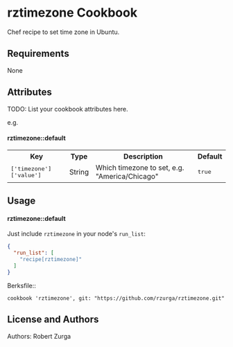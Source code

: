 rztimezone Cookbook
===================
Chef recipe to set time zone in Ubuntu.

Requirements
------------
None

Attributes
----------
TODO: List your cookbook attributes here.

e.g.
#### rztimezone::default
<table>
  <tr>
    <th>Key</th>
    <th>Type</th>
    <th>Description</th>
    <th>Default</th>
  </tr>
  <tr>
    <td><tt>['timezone']['value']</tt></td>
    <td>String</td>
    <td>Which timezone to set, e.g. "America/Chicago"</td>
    <td><tt>true</tt></td>
  </tr>
</table>

Usage
-----
#### rztimezone::default
Just include `rztimezone` in your node's `run_list`:

```json
{
  "run_list": [
    "recipe[rztimezone]"
  ]
}
```

Berksfile::

    cookbook 'rztimezone', git: "https://github.com/rzurga/rztimezone.git"
    
    
License and Authors
-------------------
Authors: Robert Zurga
